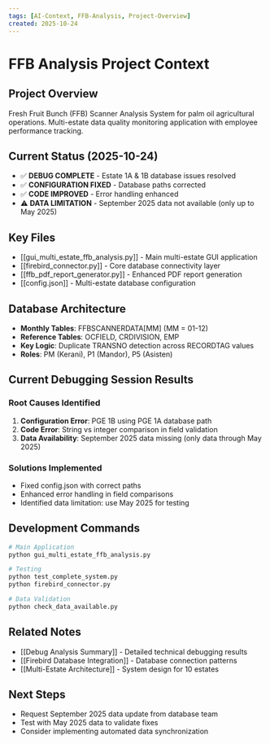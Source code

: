 ```yaml
---
tags: [AI-Context, FFB-Analysis, Project-Overview]
created: 2025-10-24
---
```


# FFB Analysis Project Context

## Project Overview
Fresh Fruit Bunch (FFB) Scanner Analysis System for palm oil agricultural operations. Multi-estate data quality monitoring application with employee performance tracking.

## Current Status (2025-10-24)
- ✅ **DEBUG COMPLETE** - Estate 1A & 1B database issues resolved
- ✅ **CONFIGURATION FIXED** - Database paths corrected
- ✅ **CODE IMPROVED** - Error handling enhanced
- ⚠️ **DATA LIMITATION** - September 2025 data not available (only up to May 2025)

## Key Files
- [[gui_multi_estate_ffb_analysis.py]] - Main multi-estate GUI application
- [[firebird_connector.py]] - Core database connectivity layer
- [[ffb_pdf_report_generator.py]] - Enhanced PDF report generation
- [[config.json]] - Multi-estate database configuration

## Database Architecture
- **Monthly Tables**: FFBSCANNERDATA[MM] (MM = 01-12)
- **Reference Tables**: OCFIELD, CRDIVISION, EMP
- **Key Logic**: Duplicate TRANSNO detection across RECORDTAG values
- **Roles**: PM (Kerani), P1 (Mandor), P5 (Asisten)

## Current Debugging Session Results

### Root Causes Identified
1. **Configuration Error**: PGE 1B using PGE 1A database path
2. **Code Error**: String vs integer comparison in field validation
3. **Data Availability**: September 2025 data missing (only data through May 2025)

### Solutions Implemented
- Fixed config.json with correct paths
- Enhanced error handling in field comparisons
- Identified data limitation: use May 2025 for testing

## Development Commands
```bash
# Main Application
python gui_multi_estate_ffb_analysis.py

# Testing
python test_complete_system.py
python firebird_connector.py

# Data Validation
python check_data_available.py
```

## Related Notes
- [[Debug Analysis Summary]] - Detailed technical debugging results
- [[Firebird Database Integration]] - Database connection patterns
- [[Multi-Estate Architecture]] - System design for 10 estates

## Next Steps
- Request September 2025 data update from database team
- Test with May 2025 data to validate fixes
- Consider implementing automated data synchronization